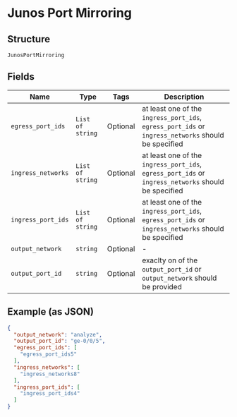 
# Junos Port Mirroring

## Structure

`JunosPortMirroring`

## Fields

| Name | Type | Tags | Description |
|  --- | --- | --- | --- |
| `egress_port_ids` | `List of string` | Optional | at least one of the `ingress_port_ids`, `egress_port_ids` or `ingress_networks` should be specified |
| `ingress_networks` | `List of string` | Optional | at least one of the `ingress_port_ids`, `egress_port_ids` or `ingress_networks` should be specified |
| `ingress_port_ids` | `List of string` | Optional | at least one of the `ingress_port_ids`, `egress_port_ids` or `ingress_networks` should be specified |
| `output_network` | `string` | Optional | - |
| `output_port_id` | `string` | Optional | exaclty on of the `output_port_id` or `output_network` should be provided |

## Example (as JSON)

```json
{
  "output_network": "analyze",
  "output_port_id": "ge-0/0/5",
  "egress_port_ids": [
    "egress_port_ids5"
  ],
  "ingress_networks": [
    "ingress_networks8"
  ],
  "ingress_port_ids": [
    "ingress_port_ids4"
  ]
}
```

